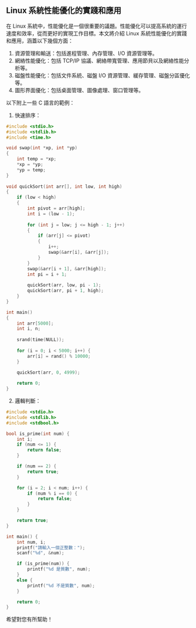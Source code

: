 ## Linux 系統性能優化的實踐和應用

在 Linux 系統中，性能優化是一個很重要的議題。性能優化可以提高系統的運行速度和效率，從而更好的實現工作目標。本文將介紹 Linux 系統性能優化的實踐和應用，涵蓋以下幾個方面：

1. 資源管理和輸送：包括進程管理、內存管理、I/O 資源管理等。
2. 網絡性能優化：包括 TCP/IP 協議、網絡帶寬管理、應用節貝以及網絡性能分析等。
3. 磁盤性能優化：包括文件系統、磁盤 I/O 資源管理、緩存管理、磁盤分區優化等。
4. 圖形界面優化：包括桌面管理、圖像處理、窗口管理等。

以下附上一些 C 語言的範例：

1. 快速排序：

```c
#include <stdio.h>
#include <stdlib.h>
#include <time.h>

void swap(int *xp, int *yp)
{
    int temp = *xp;
    *xp = *yp;
    *yp = temp;
}
  
void quickSort(int arr[], int low, int high)
{
    if (low < high)
    {
        int pivot = arr[high];
        int i = (low - 1);
  
        for (int j = low; j <= high - 1; j++)
        {
            if (arr[j] <= pivot)
            {
                i++;
                swap(&arr[i], &arr[j]);
            }
        }
        swap(&arr[i + 1], &arr[high]);
        int pi = i + 1;
  
        quickSort(arr, low, pi - 1);
        quickSort(arr, pi + 1, high);
    }
}

int main()
{
    int arr[5000];
    int i, n;
  
    srand(time(NULL)); 
  
    for (i = 0; i < 5000; i++) {
        arr[i] = rand() % 10000;
    }
  
    quickSort(arr, 0, 4999);

    return 0;
}
```

2. 邏輯判斷：

```c
#include <stdio.h>
#include <stdlib.h>
#include <stdbool.h>

bool is_prime(int num) {
    int i;
    if (num <= 1) {
        return false;
    }

    if (num == 2) {
        return true;
    }

    for (i = 2; i < num; i++) {
        if (num % i == 0) {
            return false;
        }
    }

    return true;
}

int main() {
    int num, i;
    printf("請輸入一個正整數：");
    scanf("%d", &num);

    if (is_prime(num)) {
        printf("%d 是質數", num);
    }
    else {
        printf("%d 不是質數", num);
    }

    return 0;
}
```

希望對您有所幫助！